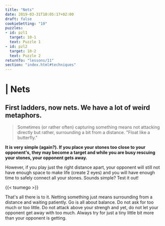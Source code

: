 ```yaml
---
title: "Nets"
date: 2019-03-31T10:05:17+02:00
draft: false
cookieSetting: "10"
puzzles:
- id: pzl1
  target: 10-1
  text: Puzzle 1
- id: pzl2
  target: 10-2
  text: Puzzle 2
returnTo: "lessons/11"
section: "index.html#techniques"
---
```


# | Nets
## First ladders, now nets. We have a lot of weird metaphors.

> Sometimes (or rather often) capturing something means not attacking directly but rather, surrounding a bit from a distance.  "Float like a butterfly."

**It is very simple (again?). If you place your stones too close to your opponent's, they may become a target and while you are busy rescuing your stones, your opponent gets away.**

However, if you play just the right distance apart, your opponent will still not have enough space to make life (create 2 eyes) and you will have enough time to safely connect all your stones. Sounds simple? Test it out! 

{{< tsumego >}}

That's all there is to it. Netting something just means surrounding from a distance and waiting patiently. Go is all about balance. Do not ask for too much or too little. Do not attack above your strengh and yet, do not let your opponent get away with too much. Always try for just a tiny little bit more than your opponent is getting. 